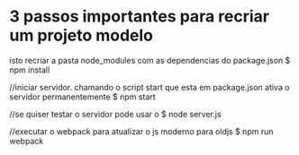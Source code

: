 
# 3 passos importantes para recriar um projeto modelo
isto recriar a pasta node_modules com as dependencias do package.json
$ npm install

//iniciar servidor. chamando o script start que esta em package.json ativa o servidor permanentemente
$ npm start

//se quiser testar o servidor pode usar o 
$ node server.js

//executar o webpack para atualizar o js moderno para oldjs
$ npm run webpack


